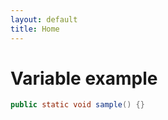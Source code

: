 ```yaml
---
layout: default
title: Home
---
```


# Variable example

```java
public static void sample() {}
```
